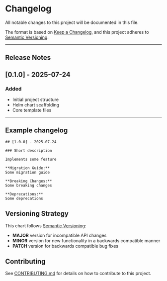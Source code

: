 # Changelog

All notable changes to this project will be documented in this file.

The format is based on [Keep a Changelog](https://keepachangelog.com/en/1.1.0/),
and this project adheres to [Semantic Versioning](https://semver.org/spec/v2.0.0.html).

---

## Release Notes

## [0.1.0] - 2025-07-24

### Added
- Initial project structure
- Helm chart scaffolding
- Core template files

---

## Example changelog

```
## [1.0.0] - 2025-07-24

### Short description

Implements some feature

**Migration Guide:**
Some migration guide

**Breaking Changes:**
Some breaking changes

**Deprecations:**
Some deprecations
```

## Versioning Strategy

This chart follows [Semantic Versioning](https://semver.org/):

- **MAJOR** version for incompatible API changes
- **MINOR** version for new functionality in a backwards compatible manner
- **PATCH** version for backwards compatible bug fixes

## Contributing

See [CONTRIBUTING.md](CONTRIBUTING.md) for details on how to contribute to this project.
